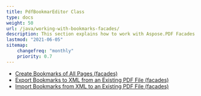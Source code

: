 ```yaml
---
title: PdfBookmarEditor Class
type: docs
weight: 50
url: /java/working-with-bookmarks-facades/
description: This section explains how to work with Aspose.PDF Facades using PdfBookmarEditor Class.
lastmod: "2021-06-05"
sitemap:
    changefreq: "monthly"
    priority: 0.7
---
```


- [Create Bookmarks of All Pages (facades)](/pdf/java/create-bookmark/)
- [Export Bookmarks to XML from an Existing PDF File (facades)](/pdf/java/export-bookmark/)
- [Import Bookmarks from XML to an Existing PDF File (facades)](/pdf/java/import-bookmark/)
